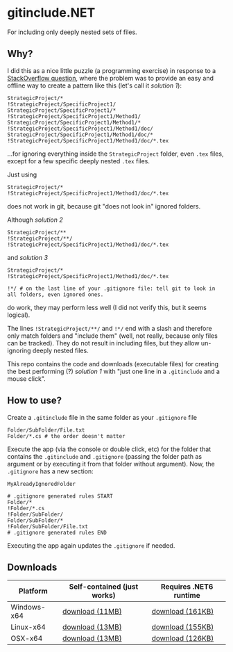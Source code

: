 # gitinclude.NET

For including only deeply nested sets of files. 

## Why?

I did this as a nice little puzzle (a programming exercise) in response to a [StackOverflow question](https://stackoverflow.com/questions/71728176), where the problem was to provide an easy and offline way to create a pattern like this (let's call it *solution 1*):
```
StrategicProject/*
!StrategicProject/SpecificProject1/
StrategicProject/SpecificProject1/*
!StrategicProject/SpecificProject1/Method1/
StrategicProject/SpecificProject1/Method1/*
!StrategicProject/SpecificProject1/Method1/doc/
StrategicProject/SpecificProject1/Method1/doc/*
!StrategicProject/SpecificProject1/Method1/doc/*.tex
```
...for ignoring everything inside the `StrategicProject` folder, even `.tex` files, except for a few specific deeply nested `.tex` files.

Just using 
```
StrategicProject/*
!StrategicProject/SpecificProject1/Method1/doc/*.tex
```
does not work in git, because git "does not look in" ignored folders.

Although *solution 2*
```
StrategicProject/**
!StrategicProject/**/
!StrategicProject/SpecificProject1/Method1/doc/*.tex
```
and *solution 3*
```
StrategicProject/*
!StrategicProject/SpecificProject1/Method1/doc/*.tex

!*/ # on the last line of your .gitignore file: tell git to look in all folders, even ignored ones.
```
do work, they may perform less well (I did not verify this, but it seems logical).

The lines `!StrategicProject/**/` and `!*/` end with a slash and therefore only match folders and "include them" (well, not really, because only files can be tracked).
They do not result in including files, but they allow un-ignoring deeply nested files.

This repo contains the code and downloads (executable files) for creating the best performing (?) *solution 1* with "just one line in a `.gitinclude` and a mouse click".

## How to use?

Create a `.gitinclude` file in the same folder as your `.gitignore` file
```
Folder/SubFolder/File.txt
Folder/*.cs # the order doesn't matter
```
Execute the app (via the console or double click, etc) for the folder that contains the `.gitinclude` and `.gitignore` (passing the folder path as argument or by executing it from that folder without argument).
Now, the `.gitignore` has a new section:
```
MyAlreadyIgnoredFolder

# .gitignore generated rules START
Folder/*
!Folder/*.cs
!Folder/SubFolder/
Folder/SubFolder/*
!Folder/SubFolder/File.txt
# .gitignore generated rules END
```
Executing the app again updates the `.gitignore` if needed.

## Downloads

| Platform | Self-contained (just works) | Requires .NET6 runtime
| --- | --- | --- |
| Windows-x64 | [download (11MB)](https://github.com/gitinclude/gitinclude.NET/raw/master/ConsoleApp/Executables/windows/gitinclude.exe) | [download (161KB)](https://github.com/gitinclude/gitinclude.NET/raw/master/ConsoleApp/Executables/windows/small-without-dotnet-runtime/gitinclude.exe)
| Linux-x64 | [download (13MB)](https://github.com/gitinclude/gitinclude.NET/raw/master/ConsoleApp/Executables/linux/gitinclude) | [download (155KB)](https://github.com/gitinclude/gitinclude.NET/raw/master/ConsoleApp/Executables/linux/small-without-dotnet-runtime/gitinclude)
| OSX-x64 | [download (13MB)](https://github.com/gitinclude/gitinclude.NET/raw/master/ConsoleApp/Executables/osx/gitinclude) | [download (126KB)](https://github.com/gitinclude/gitinclude.NET/raw/master/ConsoleApp/Executables/osx/small-without-dotnet-runtime/gitinclude)
